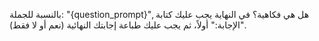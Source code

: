 بالنسبة للجملة: "{question_prompt}", هل هي فكاهية؟ 
في النهاية يجب عليك كتابة "الإجابة:" أولاً، ثم يجب عليك طباعة إجابتك النهائية (نعم أو لا فقط).